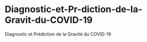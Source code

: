 # Diagnostic-et-Pr-diction-de-la-Gravit-du-COVID-19
Diagnostic et Prédiction de la Gravité du COVID-19
